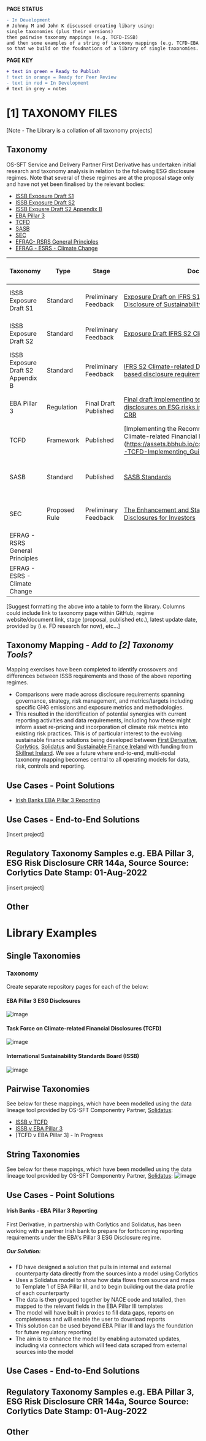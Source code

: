 **PAGE STATUS**
```diff
- In Development
# Johnny M and John K discussed creating libary using:
single taxonomies (plus their versions)
then pairwise taxonomy mappings (e.g. TCFD-ISSB)
and then some examples of a string of taxonomy mappings (e.g. TCFD-EBA Pillar 3-ISSB)
so that we build on the foudnations of a library of single taxonomies.
```

**PAGE KEY**
```diff
+ text in green = Ready to Publish
! text in orange = Ready for Peer Review
- text in red = In Development
# text in grey = notes
```

# [1] TAXONOMY FILES

[Note - The Library is a collation of all taxonomy projects]

## Taxonomy
OS-SFT Service and Delivery Partner First Derivative has undertaken initial research and taxonomy analysis in relation to the following ESG disclosure regimes. Note that several of these regimes are at the proposal stage only and have not yet been finalised by the relevant bodies:
* [ISSB Exposure Draft S1](https://www.ifrs.org/content/dam/ifrs/project/general-sustainability-related-disclosures/exposure-draft-ifrs-s1-general-requirements-for-disclosure-of-sustainability-related-financial-information.pdf)
* [ISSB Exposure Draft S2](https://www.ifrs.org/content/dam/ifrs/project/climate-related-disclosures/issb-exposure-draft-2022-2-climate-related-disclosures.pdf)
* [ISSB Expusre Draft S2 Appendix B](https://www.ifrs.org/content/dam/ifrs/project/climate-related-disclosures/issb-exposure-draft-2022-2-appendix-b.pdf)
* [EBA Pillar 3](https://www.eba.europa.eu/sites/default/documents/files/document_library/Publications/Draft%20Technical%20Standards/2022/1026171/EBA%20draft%20ITS%20on%20Pillar%203%20disclosures%20on%20ESG%20risks.pdf)
* [TCFD](https://assets.bbhub.io/company/sites/60/2021/07/2021-TCFD-Implementing_Guidance.pdf)
* [SASB](https://www.sasb.org/standards/download/?lang=en-us)
* [SEC](https://www.sec.gov/files/33-11042-fact-sheet.pdf)
* [EFRAG- RSRS General Principles](https://www.efrag.org/Assets/Download?assetUrl=%2Fsites%2Fwebpublishing%2FSiteAssets%2FED_ESRS_1.pdf)
* [EFRAG - ESRS - Climate Change](https://www.efrag.org/Assets/Download?assetUrl=%2Fsites%2Fwebpublishing%2FSiteAssets%2FED_ESRS_E1.pdf)

|Taxonomy|Type|Stage|Documentation|Date of Latest Update|Taxonomy Source|
|--------|----|-----|-------------|---------------------|------|
|ISSB Exposure Draft S1|Standard|Preliminary Feedback|[Exposure Draft on IFRS S1 General Requirements for Disclosure of Sustainability-related Financial Information](https://www.ifrs.org/content/dam/ifrs/project/general-sustainability-related-disclosures/exposure-draft-ifrs-s1-general-requirements-for-disclosure-of-sustainability-related-financial-information.pdf)|31 March 2022|First Derivative - Research|
|ISSB Exposure Draft S2|Standard|Preliminary Feedback|[Exposure Draft IFRS S2 Climate-related Disclosures](https://www.ifrs.org/content/dam/ifrs/project/climate-related-disclosures/issb-exposure-draft-2022-2-climate-related-disclosures.pdf)|31 March 2022|First Derivative - Research|
|ISSB Exposure Draft S2 Appendix B|Standard|Preliminary Feedback|[IFRS S2 Climate-related Disclosures Appendix B Industry-based disclosure requirements](https://www.ifrs.org/content/dam/ifrs/project/climate-related-disclosures/issb-exposure-draft-2022-2-appendix-b.pdf)|31 March 2022|First Derivative - Research|
|EBA Pillar 3|Regulation|Final Draft Published|[Final draft implementing technical standards on prudential disclosures on ESG risks in accordance with Article 449a CRR](https://www.eba.europa.eu/sites/default/documents/files/document_library/Publications/Draft%20Technical%20Standards/2022/1026171/EBA%20draft%20ITS%20on%20Pillar%203%20disclosures%20on%20ESG%20risks.pdf)|24 January 2022|First Derivative - Research|
|TCFD|Framework|Published|[Implementing the Recommendations of the Task Force on Climate-related Financial Disclosures](https://assets.bbhub.io/company/sites/60/2021/07/2021-TCFD-Implementing_Guidance.pdf|October 2021|First Derivative - Research|
|SASB|Standard|Published|[SASB Standards](https://www.sasb.org/standards/download/?lang=en-us)|Up to December 2021 (varies by industry)|First Derivative - Research|
|SEC|Proposed Rule|Preliminary Feedback|[The Enhancement and Standardization of Climate-Related Disclosures for Investors](https://www.sec.gov/rules/proposed/2022/33-11042.pdf)|21 March 2022|First Derivative - Research|
|EFRAG - RSRS General Principles|
|EFRAG - ESRS - Climate Change|

[Suggest formatting the above into a table to form the library. Columns could include link to taxonomy page within GitHub, regime website/document link, stage (proposal, published etc.), latest update date, provided by (i.e. FD research for now), etc...]

## Taxonomy Mapping - _Add to [2] Taxonomy Tools?_
Mapping exercises have been completed to identify crossovers and differences between ISSB requirements and those of the above reporting regimes.
- Comparisons were made across disclosure requirements spanning governance, strategy, risk management, and metrics/targets including specific GHG emissions and exposure metrics and methodologies.
- This resulted in the identification of potential synergies with current reporting activities and data requirements, including how these might inform asset re-pricing and incorporation of climate risk metrics into existing risk practices. This is of particular interest to the evolving sustainable finance solutions being developed between [First Derivative](https://firstderivative.com/sustainable-finance/), [Corlytics](https://www.corlytics.com/), [Solidatus](https://www.solidatus.com/) and [Sustainable Finance Ireland](https://www.sustainablefinance.ie/) with funding from [Skillnet Ireland](https://www.skillnetireland.ie/).
We see a future where end-to-end, multi-nodal taxonomy mapping becomes central to all operating models for data, risk, controls and reporting.

## Use Cases - Point Solutions
* [Irish Banks EBA Pillar 3 Reporting](https://github.com/FD-SustainableFinance/Irish-Banks-EBA-Pillar-3-Reporting/tree/main)

## Use Cases - End-to-End Solutions
[insert project]

## Regulatory Taxonomy Samples e.g. EBA Pillar 3, ESG Risk Disclosure CRR 144a, Source Source: Corlytics Date Stamp: 01-Aug-2022
[insert project]
## Other

# Library Examples
## Single Taxonomies 
### Taxonomy

Create separate repository pages for each of the below:

#### EBA Pillar 3 ESG Disclosures 

![image](https://user-images.githubusercontent.com/112077283/188676275-2e5ba8c2-d744-4aec-b917-d6531e5e91f7.png)

#### Task Force on Climate-related Financial Disclosures (TCFD)

![image](https://user-images.githubusercontent.com/112077283/188676436-662da495-6287-4aae-b555-29608110a0e5.png)

#### International Sustainability Standards Board (ISSB)
![image](https://user-images.githubusercontent.com/112077283/188676553-f56015e9-111c-4690-90e5-01bfecd53d63.png)


## Pairwise Taxonomies
See below for these mappings, which have been modelled using the data lineage tool provided by OS-SFT Componentry Partner, [Solidatus](https://trial.solidatus.com/viewer/62cc23ee183906050cfcbeae):
* [ISSB v TCFD](https://github.com/FD-SustainableFinance/ISSB-v-TCFD/tree/main)
* [ISSB v EBA Pillar 3](https://github.com/FD-SustainableFinance/ISSB-v-EBA-Pillar-3/tree/main)
* [TCFD v EBA Pillar 3] - In Progress

## String Taxonomies
See below for these mappings, which have been modelled using the data lineage tool provided by OS-SFT Componentry Partner, [Solidatus](https://trial.solidatus.com/viewer/62cc23ee183906050cfcbeae):
![image](https://user-images.githubusercontent.com/112077283/188678070-3c0f3c60-8e89-40e6-9f69-c6a8a973d3b6.png)

## Use Cases - Point Solutions

#### Irish Banks - EBA Pillar 3 Reporting

First Derivative, in partnership with Corlytics and Solidatus, has been working with a partner Irish bank to prepare for forthcoming reporting requirements under the EBA's Pillar 3 ESG Disclosure regime. 

##### Our Solution:
- FD have designed a solution that pulls in internal and external counterparty data directly from the sources into a model using Corlytics
- Uses a Solidatus model to show how data flows from source and maps to Template 1 of EBA Pillar III, and to begin building out the data profile of each counterparty
- The data is then grouped together by NACE code and totalled, then mapped to the relevant fields in the EBA Pillar III templates
- The model will have built in proxies to fill data gaps, reports on completeness and will enable the user to download reports
- This solution can be used beyond EBA Pillar III and lays the foundation for future regulatory reporting
- The aim is to enhance the model by enabling automated updates, including via connectors which will feed data scraped from external sources into the model

## Use Cases - End-to-End Solutions

## Regulatory Taxonomy Samples e.g. EBA Pillar 3, ESG Risk Disclosure CRR 144a, Source Source: Corlytics Date Stamp: 01-Aug-2022

## Other
